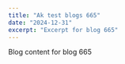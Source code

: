 ```yaml
---
title: "Ak test blogs 665"
date: "2024-12-31"
excerpt: "Excerpt for blog 665"
---
```


Blog content for blog 665